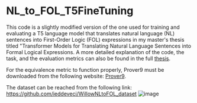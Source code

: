 # NL_to_FOL_T5FineTuning

This code is a slightly modified version of the one used for training and evaluating a T5 language model that translates natural language (NL) sentences into First-Order Logic (FOL) expressions in my master's thesis titled "Transformer Models for Translating Natural Language Sentences into Formal Logical Expressions. A more detailed explanation of the code, the task, and the evaluation metrics can also be found in the full [thesis](https://open.metu.edu.tr/handle/11511/109445).

For the equivalence metric to function properly, Prover9 must be downloaded from the following website: [Prover9](https://www.cs.unm.edu/~mccune/prover9/).

The dataset can be reached from the following link: https://github.com/ieddeveci/WillowNLtoFOL_dataset
![image](https://github.com/user-attachments/assets/62c494bd-a534-4bae-a711-ecbd7ee25ed8)

